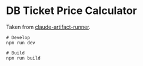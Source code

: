# DB Ticket Price Calculator

Taken from [claude-artifact-runner](https://github.com/claudio-silva/claude-artifact-runner).

```
# Develop
npm run dev

# Build
npm run build
```
